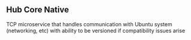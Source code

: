 ## Hub Core Native
TCP microservice that handles communication with Ubuntu system (networking, etc) with ability to be versioned if compatibility issues arise